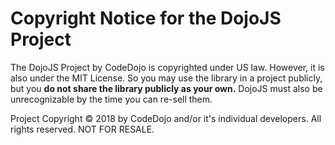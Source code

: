 # Copyright Notice for the DojoJS Project

The DojoJS Project by CodeDojo is copyrighted under US law. However, it is also under the MIT License. So you may use the library in a project publicly, but you **do not share the library publicly as your own.** DojoJS must also be unrecognizable by the time you can re-sell them.

Project Copyright &copy; 2018 by CodeDojo and/or it's individual developers. All rights reserved. NOT FOR RESALE.
